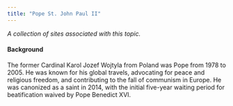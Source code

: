 ```yaml
---
title: "Pope St. John Paul II"
---
```



*A collection of sites associated with this topic.*

#### Background

The former Cardinal Karol Jozef Wojtyla from Poland was Pope from 1978 to 2005.  He was known for his global travels, advocating for peace and religious freedom, and contributing to the fall of communism in Europe.  He was canonized as a saint in 2014, with the initial five-year waiting period for beatification waived by Pope Benedict XVI.


